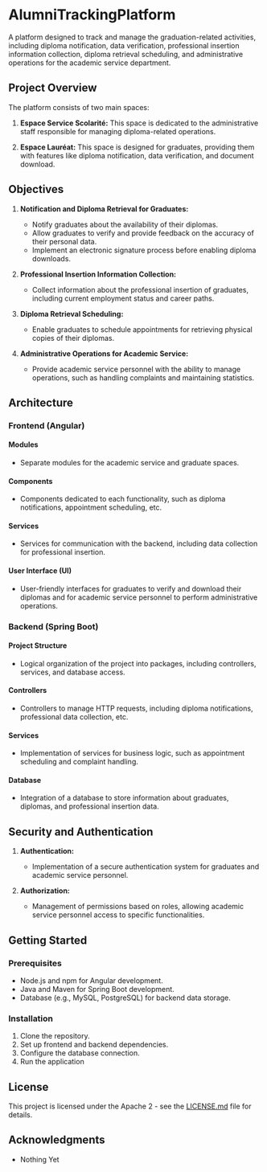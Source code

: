 # AlumniTrackingPlatform


A platform designed to track and manage the graduation-related activities, including diploma notification, data verification, professional insertion information collection, diploma retrieval scheduling, and administrative operations for the academic service department.

## Project Overview

The platform consists of two main spaces:

1. **Espace Service Scolarité:** This space is dedicated to the administrative staff responsible for managing diploma-related operations.

2. **Espace Lauréat:** This space is designed for graduates, providing them with features like diploma notification, data verification, and document download.

## Objectives

1. **Notification and Diploma Retrieval for Graduates:**
   - Notify graduates about the availability of their diplomas.
   - Allow graduates to verify and provide feedback on the accuracy of their personal data.
   - Implement an electronic signature process before enabling diploma downloads.

2. **Professional Insertion Information Collection:**
   - Collect information about the professional insertion of graduates, including current employment status and career paths.

3. **Diploma Retrieval Scheduling:**
   - Enable graduates to schedule appointments for retrieving physical copies of their diplomas.

4. **Administrative Operations for Academic Service:**
   - Provide academic service personnel with the ability to manage operations, such as handling complaints and maintaining statistics.

## Architecture

### Frontend (Angular)

#### Modules

- Separate modules for the academic service and graduate spaces.

#### Components

- Components dedicated to each functionality, such as diploma notifications, appointment scheduling, etc.

#### Services

- Services for communication with the backend, including data collection for professional insertion.

#### User Interface (UI)

- User-friendly interfaces for graduates to verify and download their diplomas and for academic service personnel to perform administrative operations.

### Backend (Spring Boot)

#### Project Structure

- Logical organization of the project into packages, including controllers, services, and database access.

#### Controllers

- Controllers to manage HTTP requests, including diploma notifications, professional data collection, etc.

#### Services

- Implementation of services for business logic, such as appointment scheduling and complaint handling.

#### Database

- Integration of a database to store information about graduates, diplomas, and professional insertion data.

## Security and Authentication

1. **Authentication:**
   - Implementation of a secure authentication system for graduates and academic service personnel.

2. **Authorization:**
   - Management of permissions based on roles, allowing academic service personnel access to specific functionalities.







## Getting Started

### Prerequisites

- Node.js and npm for Angular development.
- Java and Maven for Spring Boot development.
- Database (e.g., MySQL, PostgreSQL) for backend data storage.

### Installation

1. Clone the repository.
2. Set up frontend and backend dependencies.
3. Configure the database connection.
4. Run the application

## License

This project is licensed under the Apache 2 - see the [LICENSE.md](LICENSE.md) file for details.

## Acknowledgments

- Nothing Yet
